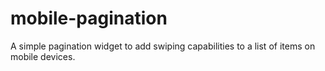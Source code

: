 # mobile-pagination
A simple pagination widget to add swiping capabilities to a list of items on mobile devices.
